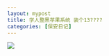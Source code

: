 ```yaml
---
layout: mypost
title: 学人整黑苹果系统 装个13????
categories: [保安日记]
---
```


<img class="aligncenter" src="https://i.loli.net/2020/11/09/N5AV941GRc8eCvk.jpg" />
